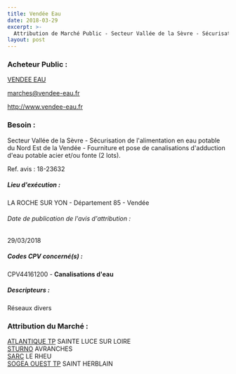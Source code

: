 ```yaml
---
title: Vendée Eau
date: 2018-03-29
excerpt: >-
  Attribution de Marché Public - Secteur Vallée de la Sèvre - Sécurisation de l'alimentation en eau potable du Nord Est de la Vendée - Fourniture et pose de canalisations d'adduction d'eau potable acier et/ou fonte (2 lots).
layout: post
---
```


### Acheteur Public : 
<a href="/acheteur-138/siren-258500222"> VENDEE EAU</a><br/>



marches@vendee-eau.fr


http://www.vendee-eau.fr
### Besoin :

Secteur Vallée de la Sèvre - Sécurisation de l'alimentation en eau potable du Nord Est de la Vendée - Fourniture et pose de canalisations d'adduction d'eau potable acier et/ou fonte (2 lots).

Ref. avis : 18-23632


##### Lieu d'exécution :

LA ROCHE SUR YON - Département 85 - Vendée

###### Date de publication de l'avis d'attribution : 
29/03/2018

##### Codes CPV concerné(s) :
CPV44161200 - **Canalisations d'eau** <br/>

##### Descripteurs :
Réseaux divers <br/>

### Attribution du Marché :
<a href="/entreprise-546/siren-323355123"> ATLANTIQUE TP</a>      SAINTE LUCE SUR LOIRE <br/>
<a href="/entreprise-556/siren-405750167"> STURNO</a>      AVRANCHES <br/>
<a href="/entreprise-559/siren-428948939"> SARC</a>      LE RHEU <br/>
<a href="/entreprise-549/siren-344313861"> SOGEA OUEST TP</a>      SAINT HERBLAIN <br/>
